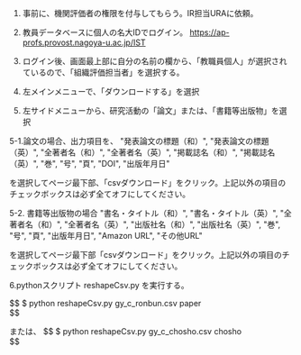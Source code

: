 1. 事前に、機関評価者の権限を付与してもらう。IR担当URAに依頼。

2. 教員データベースに個人の名大IDでログイン。
https://ap-profs.provost.nagoya-u.ac.jp/IST

3. ログイン後、画面最上部に自分の名前の欄から、「教職員個人」が選択されているので、「組織評価担当者」を選択する。

4. 左メインメニューで、「ダウンロードする」を選択

5. 左サイドメニューから、研究活動の「論文」または、「書籍等出版物」を選択

5-1.論文の場合、出力項目を、
"発表論文の標題（和）",
"発表論文の標題（英）",
"全著者名（和）",
"全著者名（英）",
"掲載誌名（和）",
"掲載誌名（英）",
"巻",
"号",
"頁",
"DOI",
"出版年月日"

を選択してページ最下部、「csvダウンロード」をクリック。上記以外の項目のチェックボックスは必ず全てオフにしてください。


5-2. 書籍等出版物の場合
"書名・タイトル（和）",
"書名・タイトル（英）",
"全著者名（和）",
"全著者名（英）",
"出版社名（和）",
"出版社名（英）",
"巻",
"号",
"頁",
"出版年月日",
"Amazon URL",
"その他URL"

を選択してページ最下部「csvダウンロード」をクリック。上記以外の項目のチェックボックスは必ず全てオフにしてください。


6.pythonスクリプト reshapeCsv.py を実行する。

$$ 
	$ python reshapeCsv.py gy_c_ronbun.csv paper  
$$

または、
$$
	$ python reshapeCsv.py gy_c_chosho.csv chosho  
$$

